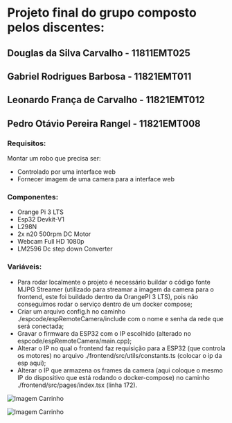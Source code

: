 # Projeto final do grupo composto pelos discentes:
## Douglas da Silva Carvalho   - 11811EMT025
## Gabriel Rodrigues Barbosa   - 11821EMT011
## Leonardo França de Carvalho - 11821EMT012
## Pedro Otávio Pereira Rangel - 11821EMT008

### Requisitos:

Montar um robo que precisa ser:

- Controlado por uma interface web
- Fornecer imagem de uma camera para a interface web

### Componentes:

- Orange Pi 3 LTS
- Esp32 Devkit-V1
- L298N
- 2x n20 500rpm DC Motor
- Webcam Full HD 1080p
- LM2596 Dc step down Converter

### Variáveis:
- Para rodar localmente o projeto é necessário buildar o código fonte MJPG Streamer (utilizado para streamar a imagem da camera para o frontend, este foi buildado dentro da OrangePI 3 LTS), pois não conseguimos rodar o serviço dentro de um docker compose;
- Criar um arquivo config.h no caminho ./espcode/espRemoteCamera/include com o nome e senha da rede que será conectada;
- Gravar o firmware da ESP32 com o IP escolhido (alterado no espcode/espRemoteCamera/main.cpp);
- Alterar o IP no qual o frontend faz requisição para a ESP32 (que controla os motores) no arquivo ./frontend/src/utils/constants.ts (colocar o ip da esp aqui);
- Alterar o IP que armazena os frames da camera (aqui coloque o mesmo IP do dispositivo que está rodando o docker-compose) no caminho ./frontend/src/pages/index.tsx (linha 172).

![Imagem Carrinho](https://i.pinimg.com/originals/70/07/b7/7007b7b5e310b282794d676001846c2c.png)

![Imagem Carrinho](https://i.pinimg.com/originals/e5/42/e0/e542e04aec41e0d8b4cc0c1793da7936.png)
